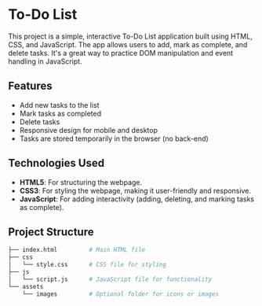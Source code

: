 # To-Do List

This project is a simple, interactive To-Do List application built using HTML, CSS, and JavaScript. The app allows users to add, mark as complete, and delete tasks. It's a great way to practice DOM manipulation and event handling in JavaScript.

## Features

- Add new tasks to the list
- Mark tasks as completed
- Delete tasks
- Responsive design for mobile and desktop
- Tasks are stored temporarily in the browser (no back-end)

## Technologies Used

- **HTML5**: For structuring the webpage.
- **CSS3**: For styling the webpage, making it user-friendly and responsive.
- **JavaScript**: For adding interactivity (adding, deleting, and marking tasks as complete).

## Project Structure

```bash
├── index.html         # Main HTML file
├── css
│   └── style.css      # CSS file for styling
├── js
│   └── script.js      # JavaScript file for functionality
└── assets
    └── images         # Optional folder for icons or images
